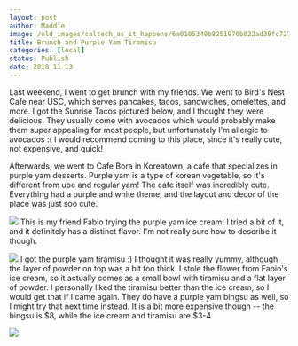 ```yaml
---
layout: post
author: Maddie
image: /old_images/caltech_as_it_happens/6a0105349b8251970b022ad39fc727200d.jpg
title: Brunch and Purple Yam Tiramisu
categories: [local]
status: Publish
date: 2018-11-13
---
```


Last weekend, I went to get brunch with my friends. We went to Bird's Nest Cafe near USC, which serves pancakes, tacos, sandwiches, omelettes, and more. I got the Sunrise Tacos pictured below, and I thought they were delicious. They usually come with avocados which would probably make them super appealing for most people, but unfortunately I'm allergic to avocados :( I would recommend coming to this place, since it's really cute, not expensive, and quick!

Afterwards, we went to Cafe Bora in Koreatown, a cafe that specializes in purple yam desserts. Purple yam is a type of korean vegetable, so it's different from ube and regular yam! The cafe itself was incredibly cute. Everything had a purple and white theme, and the layout and decor of the place was just soo cute.


![](/old_images/caltech_as_it_happens/6a0105349b8251970b022ad39fc717200d.jpg)
This is my friend Fabio trying the purple yam ice cream! I tried a bit of it, and it definitely has a distinct flavor. I'm not really sure how to describe it though.


![](/old_images/6a01b8d28f2857970c022ad379a161200c-pi.jpg)
I got the purple yam tiramisu :) I thought it was really yummy, although the layer of powder on top was a bit too thick. I stole the flower from Fabio's ice cream, so it actually comes as a small bowl with tiramisu and a flat layer of powder. I personally liked the tiramisu better than the ice cream, so I would get that if I came again. They do have a purple yam bingsu as well, so I might try that next time instead. It is a bit more expensive though -- the bingsu is $8, while the ice cream and tiramisu are $3-4.


![](/old_images/caltech_as_it_happens/6a0105349b8251970b022ad39fc713200d.jpg)
